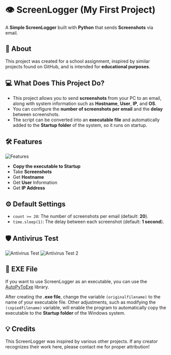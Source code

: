 # 👁️ ScreenLogger (My First Project)

A **Simple ScreenLogger** built with **Python** that sends **Screenshots** via email.

## 📕 About

This project was created for a school assignment, inspired by similar projects found on GitHub, and is intended for **educational purposes**.

## 💻 What Does This Project Do?

- This project allows you to send **screenshots** from your PC to an email, along with system information such as **Hostname**, **User**, **IP**, and **OS**.
- You can configure the **number of screenshots per email** and the **delay** between screenshots.
- The script can be converted into an **executable file** and automatically added to the **Startup folder** of the system, so it runs on startup.

## 🛠️ Features

![Features](https://github.com/user-attachments/assets/54deb6db-15dd-4f27-bb21-49e410000769)

- **Copy the executable to Startup**
- Take **Screenshots**
- Get **Hostname**
- Get **User** Information
- Get **IP Address**

## ⚙️ Default Settings

- `count >= 20`: The number of screenshots per email (default: **20**).
- `time.sleep(1)`: The delay between each screenshot (default: **1 second**).

## 🛡️ Antivirus Test

![Antivirus Test](https://github.com/user-attachments/assets/9bddf949-9f72-4810-b819-be4c866aee9e)
![Antivirus Test 2](https://github.com/user-attachments/assets/e5bb72a7-e698-4806-9774-933af345e2e6)

## 💾 EXE File

If you want to use ScreenLogger as an executable, you can use the [AutoPyToExe](https://pypi.org/project/auto-py-to-exe/) library.

After creating the **.exe file**, change the variable `(originalfilename)` to the name of your executable file. Other adjustments, such as modifying the `(copiedfilename)` variable, will enable the program to automatically copy the executable to the **Startup folder** of the Windows system.

## 💡 Credits

This ScreenLogger was inspired by various other projects. If any creator recognizes their work here, please contact me for proper attribution!
